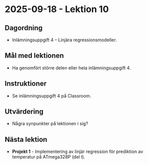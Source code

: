 # 2025-09-18 - Lektion 10

## Dagordning
* Inlämningsuppgift 4 – Linjära regressionsmodeller.

## Mål med lektionen
* Ha genomfört större delen eller hela inlämningsuppgift 4.

## Instruktioner
* Se inlämningsuppgift 4 på Classroom.

## Utvärdering
* Några synpunkter på lektionen i sig?

## Nästa lektion
* **Projekt 1** - Implementering av linjär regression för prediktion av temperatur på ATmega328P (del I).
